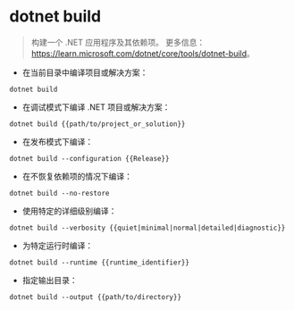 # dotnet build

> 构建一个 .NET 应用程序及其依赖项。
> 更多信息：<https://learn.microsoft.com/dotnet/core/tools/dotnet-build>。

- 在当前目录中编译项目或解决方案：

`dotnet build`

- 在调试模式下编译 .NET 项目或解决方案：

`dotnet build {{path/to/project_or_solution}}`

- 在发布模式下编译：

`dotnet build --configuration {{Release}}`

- 在不恢复依赖项的情况下编译：

`dotnet build --no-restore`

- 使用特定的详细级别编译：

`dotnet build --verbosity {{quiet|minimal|normal|detailed|diagnostic}}`

- 为特定运行时编译：

`dotnet build --runtime {{runtime_identifier}}`

- 指定输出目录：

`dotnet build --output {{path/to/directory}}`